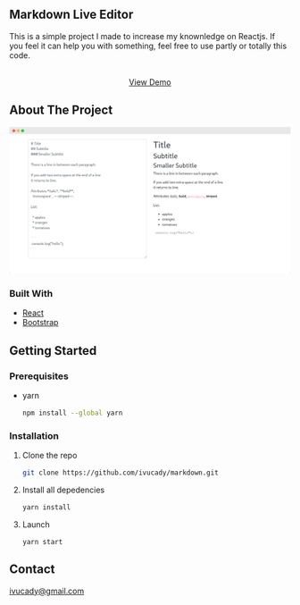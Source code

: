 ## Markdown Live Editor

This is a simple project I made to increase my knownledge on Reactjs. If you feel it can help you with something, feel free to use partly or totally this code.
        <br />
        
<p align="center">
    <br />
      <a href="https://jolly-neumann-f8dde3.netlify.app/">View Demo</a>
    <br />
  </p>


<!-- ABOUT THE PROJECT -->
## About The Project

![Markdown live editor](/images/markdown.png?raw=true)

### Built With

* [React](https://reactjs.org/)
* [Bootstrap](https://getbootstrap.com/)

<!-- GETTING STARTED -->
## Getting Started

### Prerequisites

* yarn
  ```sh
  npm install --global yarn
  ```

### Installation

1. Clone the repo
   ```sh
   git clone https://github.com/ivucady/markdown.git
   ```
2. Install all depedencies
   ```sh
   yarn install
   ```
4. Launch 
   ```JS
   yarn start
   ```

<!-- CONTACT -->
## Contact

ivucady@gmail.com

